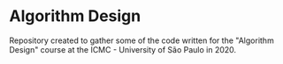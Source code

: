 # Algorithm Design
Repository created to gather some of the code written for the "Algorithm Design" course at the ICMC - University of São Paulo in 2020.
